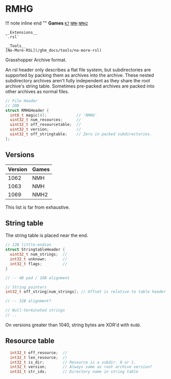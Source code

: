 # RMHG

!!! note inline end ""
    __Games__
    [`K7`](/ghm_docs/games/K7)
    [`NMH`](/ghm_docs/games/NMH)
    [`NMH2`](/ghm_docs/games/NMH2)
    
    __Extensions__
    `.rsl`

    __Tools__  
    [No-More-RSL](/ghm_docs/tools/no-more-rsl)  


Grasshopper Archive format.

An rsl header only describes a flat file system, but subdirectories are supported by packing them as archives into the archive. These nested subdirectory archives aren't fully independent as they share the root archive's string table. Sometimes pre-packed archives are packed into other archives as normal files.

```cpp
// File Header
// 20B
struct RMHGHeader {
  int8_t magic[4];             // 'RMHG'
  uint32_t num_resources;      //
  uint32_t off_resourcetable;  //
  uint32_t version;            //
  uint32_t off_stringtable;    // Zero in packed subdirectories.
};
```
## Versions

| Version | Games |
| ------- | ----- |
| 1062    | NMH   |
| 1063    | NMH   |
| 1069    | NMH2  |

This list is far from exhaustive.

## String table

The string table is placed near the end.

```cpp
// 12B little-endian
struct StringtableHeader {
  uint32_t num_strings;  //
  int32_t unknown;       //
  int32_t flags;         //
}

// -- 4B pad / 16B alignment

// String pointers
int32_t off_string[num_strings]; // Offset is relative to table header

// -- 32B alignment?

// Null-terminated strings
// ..
```

On versions greater than 1040, string bytes are XOR'd with `0x8D`. 

## Resource table

```cpp
  int32_t off_resource;  //
  int32_t len_resource;  //
  int32_t is_dir;        // Resource is a subdir. 0 or 1.
  int32_t version;       // Always same as root archive version?
  int32_t str_idx;       // Directory name in string table
```
